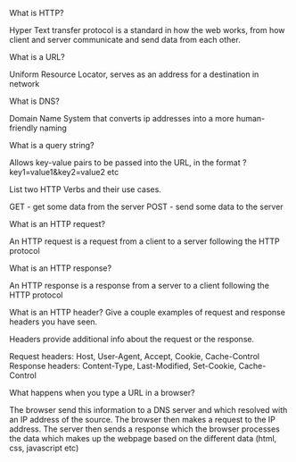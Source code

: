 What is HTTP?

Hyper Text transfer protocol is a standard in how the web works, from how client and server communicate and send data from each other.

What is a URL?

Uniform Resource Locator, serves as an address for a destination in network

What is DNS?

Domain Name System that converts ip addresses into a more human-friendly naming

What is a query string?

Allows key-value pairs to be passed into the URL, in the format ?key1=value1&key2=value2 etc

List two HTTP Verbs and their use cases.

GET - get some data from the server
POST - send some data to the server

What is an HTTP request?

An HTTP request is a request from a client to a server following the HTTP protocol

What is an HTTP response?

An HTTP response is a response from a server to a client following the HTTP protocol

What is an HTTP header? Give a couple examples of request and response headers you have seen.

Headers provide additional info about the request or the response.

Request headers: Host, User-Agent, Accept, Cookie, Cache-Control
Response headers: Content-Type, Last-Modified, Set-Cookie, Cache-Control

What happens when you type a URL in a browser?

The browser send this information to a DNS server and which resolved with an IP address of the source. The browser then makes a request to the IP address. The server then sends a response which the browser processes the data which makes up the webpage based on the different data (html, css, javascript etc)
